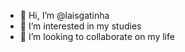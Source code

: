 - 👋 Hi, I’m @laisgatinha
- 👀 I’m interested in my studies
- 💞️ I’m looking to collaborate on my life

<!---
laisgatinha/laisgatinha is a ✨ special ✨ repository because its `README.md` (this file) appears on your GitHub profile.
You can click the Preview link to take a look at your changes.
--->
